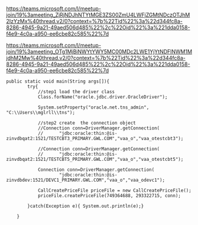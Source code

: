 https://teams.microsoft.com/l/meetup-join/19%3ameeting_ZjRjNDJhNTYtMGE3ZS00ZmU4LWFjZGMtNDczOTJhM2IzYzMx%40thread.v2/0?context=%7b%22Tid%22%3a%22d344fc8a-8286-4945-9a21-49aed506d485%22%2c%22Oid%22%3a%221dda0158-f4e9-4c0a-a950-ee6cbe82c585%22%7d

https://teams.microsoft.com/l/meetup-join/19%3ameeting_OTg1MjBiNWYtYWY5MC00MDc2LWE1YjYtNDFlNWM1MjdhM2Mw%40thread.v2/0?context=%7b%22Tid%22%3a%22d344fc8a-8286-4945-9a21-49aed506d485%22%2c%22Oid%22%3a%221dda0158-f4e9-4c0a-a950-ee6cbe82c585%22%7d



```
public static void main(String args[]){  
		try{  
			//step1 load the driver class  
			Class.forName("oracle.jdbc.driver.OracleDriver");  

			System.setProperty("oracle.net.tns_admin", "C:\\Users\\mglrll\\tns");

			//step2 create  the connection object  
			//Connection conn=DriverManager.getConnection(  
			//		"jdbc:oracle:thin:@is-zinvdbqat2:1521/TESTCBT3_PRIMARY.GWL.COM","vaa_o","vaa_otestcbt3");
			
			//Connection conn=DriverManager.getConnection(  
			//		"jdbc:oracle:thin:@is-zinvdbqat2:1521/TESTCBT5_PRIMARY.GWL.COM","vaa_o","vaa_otestcbt5");
			
			Connection conn=DriverManager.getConnection(  
					"jdbc:oracle:thin:@is-zinvdbdev:1521/DEVC1_PRIMARY.GWL.COM","vaa_o","vaa_odevc1");

			CallCreatePriceFile priceFile = new CallCreatePriceFile();
			priceFile.createPriceFile(749364688, 293322715, conn);

		}catch(Exception e){ System.out.println(e);}  

	}
```
